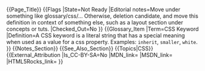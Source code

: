 {{Page_Title}}
{{Flags
|State=Not Ready
|Editorial notes=Move under something like glossary/css/... Otherwise, deletion candidate, and move this definition in context of something else, such as a layout section under concepts or tuts.
|Checked_Out=No
}}
{{Glossary_Item
|Term=CSS Keyword
|Definition=A CSS keyword is a literal string that has a special meaning when used as a value for a css property. Examples: <code>inherit</code>, <code>smaller</code>, <code>white</code>.
}}
{{Notes_Section}}
{{See_Also_Section}}
{{Topics|CSS}}
{{External_Attribution
|Is_CC-BY-SA=No
|MDN_link=
|MSDN_link=
|HTML5Rocks_link=
}}
